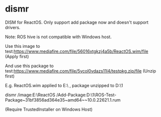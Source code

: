# dismr
DISM for ReactOS. Only support add package now and doesn't support drivers.

Note: ROS hive is not compatible with Windows host. 

Use this image to test:https://www.mediafire.com/file/56016xtgkzj4a5b/ReactOS.wim/file (Apply first)

And use this package to test:https://www.mediafire.com/file/5ycol0vdazs11l4/testpkg.zip/file (Unzip first)

E.g. ReactOS.wim applied to E:\ , package unzipped to D:\1

dismr /image:E:\ReactOS /Add-Package:D:\1\ROS-Test-Package~31bf3856ad364e35~amd64~~10.0.22621.1.rum 

(Require TrustedInstaller on Windows Host)
